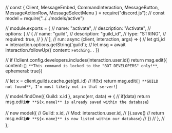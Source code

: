 // const { Client, MessageEmbed, CommandInteraction, MessageButton, MessageActionRow, MessageSelectMenu } = require("discord.js");
// const model = require("../../models/active")

// module.exports = {
//     name: "activate",
//     description: "Activate",
//     options: [
//       {
//         name: "guild",
//         description: "guild_id",
//         type: "STRING",
//         required: true,
//       }
//     ], 
//     run: async (client, interaction, args) => {
//       let gti_id = interaction.options.getString('guild');
//       let msg = await interaction.followUp({ content: `Fetching..` })

//       if (!client.config.developers.includes(interaction.user.id)) return msg.edit({ content: `🔐 **This command is locked to the "BOT DEVELOPERS" only!**`, ephemeral: true})

//       let x = client.guilds.cache.get(gti_id)
//       if(!x) return msg.edit(`🔐 **GUILD not found**, I'm most likely not in that server!`)
      
//       model.findOne({ Guild: x.id }, async(err, data) => {
//         if(data) return msg.edit(`🎓 **${x.name}** is already saved within the database`)

//         new model({
//           Guild: x.id,
//           Mod: interaction.user.id,
//         }).save()
//         return msg.edit(`🎓 **${x.name}** is now listed within our database`)
//       })
//     },
// };